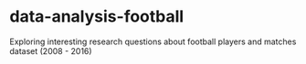 # data-analysis-football
Exploring interesting research questions about football players and matches dataset (2008 - 2016)
